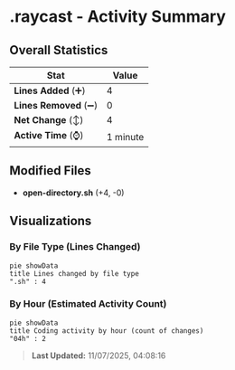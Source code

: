 # .raycast - Activity Summary 

## Overall Statistics

| Stat                   | Value                                                             |
| ---------------------- | ----------------------------------------------------------------- |
| **Lines Added** (➕)   | 4                                          |
| **Lines Removed** (➖) | 0                                        |
| **Net Change** (↕)    | 4                |
| **Active Time** (⌚)   | 1 minute |


## Modified Files
- **open-directory.sh** (+4, -0)

## Visualizations

### By File Type (Lines Changed)

```mermaid
pie showData
title Lines changed by file type
".sh" : 4
```

### By Hour (Estimated Activity Count)

```mermaid
pie showData
title Coding activity by hour (count of changes)
"04h" : 2
```


> **Last Updated:** 11/07/2025, 04:08:16